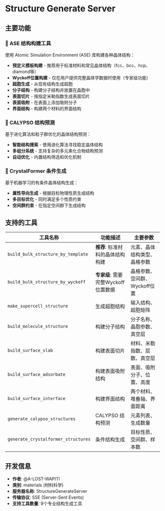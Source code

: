 # Structure Generate Server

## 主要功能

### 🔧 ASE 结构构建工具

使用 Atomic Simulation Environment (ASE) 库构建各种晶体结构：

- **预定义模板构建** - 推荐用于标准材料和常见晶体结构（fcc、bcc、hcp、diamond等）
- **Wyckoff位置构建** - 仅在用户提供完整晶体学数据时使用（专家级功能）
- **超胞生成** - 从现有结构生成超胞
- **分子结构** - 构建分子结构并放置在晶胞中
- **表面切片** - 按指定米勒指数生成表面切片
- **表面吸附** - 在表面上添加吸附分子
- **界面结构** - 构建两个材料的界面结构

### 🧬 CALYPSO 结构预测

基于进化算法和粒子群优化的晶体结构预测：

- **智能结构搜索** - 使用进化算法寻找稳定晶体结构
- **多组分系统** - 支持复杂的多元素化合物结构预测
- **自动优化** - 内置结构筛选和优化机制

### 🤖 CrystalFormer 条件生成

基于机器学习的有条件晶体结构生成：

- **属性导向生成** - 根据目标物理性质生成结构
- **多目标优化** - 同时满足多个性质约束
- **空间群约束** - 在指定空间群下生成结构

## 支持的工具

| 工具名称 | 功能描述 | 主要参数 |
|---------|----------|----------|
| `build_bulk_structure_by_template` | **推荐**: 标准材料的晶体结构构建 | 元素、晶体结构类型、晶格参数 |
| `build_bulk_structure_by_wyckoff` | **专家级**: 需要完整Wyckoff位置数据 | 晶格参数、空间群、Wyckoff位置 |
| `make_supercell_structure` | 生成超胞结构 | 输入结构、超胞矩阵 |
| `build_molecule_structure` | 构建分子结构 | 分子名称、晶胞参数、真空层 |
| `build_surface_slab` | 构建表面切片 | 材料、米勒指数、层数、真空层 |
| `build_surface_adsorbate` | 构建表面吸附结构 | 表面、吸附分子、位置、高度 |
| `build_surface_interface` | 构建界面结构 | 两个材料、堆叠轴、界面距离 |
| `generate_calypso_structures` | CALYPSO 结构预测 | 元素列表、生成数量 |
| `generate_crystalformer_structures` | 条件结构生成 | 目标性质、空间群、样本数 |

## 开发信息

- **作者**: @A-LOST-WAPITI
- **类别**: materials (材料科学)
- **服务器名称**: StructureGenerateServer
- **传输协议**: SSE (Server-Sent Events)
- **支持工具数量**: 9个专业结构生成工具
